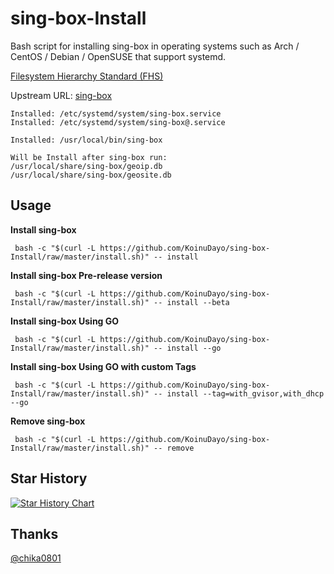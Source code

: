# sing-box-Install

Bash script for installing sing-box in operating systems such as Arch / CentOS / Debian / OpenSUSE that support systemd.

[Filesystem Hierarchy Standard (FHS)](https://en.wikipedia.org/wiki/Filesystem_Hierarchy_Standard) 

Upstream URL: 
[sing-box](https://github.com/SagerNet/sing-box/) 

```
Installed: /etc/systemd/system/sing-box.service
Installed: /etc/systemd/system/sing-box@.service

Installed: /usr/local/bin/sing-box
```
```
Will be Install after sing-box run:
/usr/local/share/sing-box/geoip.db
/usr/local/share/sing-box/geosite.db
```

## Usage

**Install sing-box**

```
 bash -c "$(curl -L https://github.com/KoinuDayo/sing-box-Install/raw/master/install.sh)" -- install
```

**Install sing-box Pre-release version**

```
 bash -c "$(curl -L https://github.com/KoinuDayo/sing-box-Install/raw/master/install.sh)" -- install --beta
```

**Install sing-box Using GO**

```
 bash -c "$(curl -L https://github.com/KoinuDayo/sing-box-Install/raw/master/install.sh)" -- install --go
```

**Install sing-box Using GO with custom Tags**

```
 bash -c "$(curl -L https://github.com/KoinuDayo/sing-box-Install/raw/master/install.sh)" -- install --tag=with_gvisor,with_dhcp --go
```

**Remove sing-box**

```
 bash -c "$(curl -L https://github.com/KoinuDayo/sing-box-Install/raw/master/install.sh)" -- remove
```

## Star History

[![Star History Chart](https://api.star-history.com/svg?repos=KoinuDayo/sing-box-Install&type=Timeline)](https://star-history.com/#KoinuDayo/sing-box-Install&Timeline)

## Thanks
[@chika0801](https://github.com/chika0801)